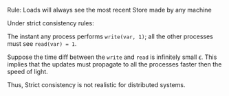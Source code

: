 Rule: Loads will always see the most recent Store made by any machine

Under strict consistency rules:

The instant any process performs `write(var, 1)`; all the other processes must see `read(var) = 1`.

Suppose the time diff between the `write` and `read` is infinitely small $\epsilon$. This implies that the updates must propagate to all the processes faster then the speed of light.

Thus, Strict consistency is not realistic for distributed systems.


